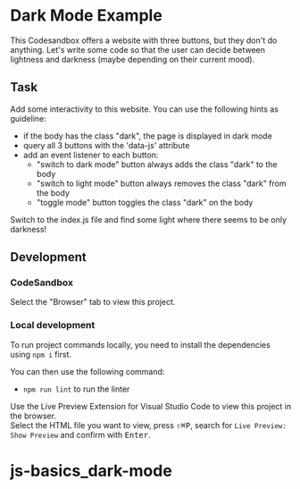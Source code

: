 # Dark Mode Example

This Codesandbox offers a website with three buttons, but they don't do anything.
Let's write some code so that the user can decide between lightness and darkness (maybe depending on their current mood).

## Task

Add some interactivity to this website. You can use the following hints as guideline:

- if the body has the class "dark", the page is displayed in dark mode
- query all 3 buttons with the 'data-js' attribute
- add an event listener to each button:
  - "switch to dark mode" button always adds the class "dark" to the body
  - "switch to light mode" button always removes the class "dark" from the body
  - "toggle mode" button toggles the class "dark" on the body

Switch to the index.js file and find some light where there seems to be only darkness!

## Development

### CodeSandbox

Select the "Browser" tab to view this project.

### Local development

To run project commands locally, you need to install the dependencies using `npm i` first.

You can then use the following command:

- `npm run lint` to run the linter

Use the Live Preview Extension for Visual Studio Code to view this project in the browser.  
Select the HTML file you want to view, press <kbd>⇧</kbd><kbd>⌘</kbd><kbd>P</kbd>, search for `Live Preview: Show Preview` and confirm with <kbd>Enter</kbd>.
# js-basics_dark-mode
